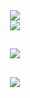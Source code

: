 <div align="center">
  <img
    src="https://readme-typing-svg.herokuapp.com/?font=Righteous&size=35&center=true&vCenter=true&width=500&height=70&color=BDBDBD&duration=3000&lines=Hi+There!;+I'm+Yasin+Rabiee!;"
  />
  <br>
  <img
src="https://camo.githubusercontent.com/32f8c02627301a5b66691d277231cf1c4dff95398b1f44d0520eac5a1d6d1391/68747470733a2f2f6d65646961342e67697068792e636f6d2f6d656469612f336b50446d6f5764427051504e68436e55472f67697068792e676966"  
  />
  <h2></h2>
  
  <img
    src="https://skillicons.dev/icons?i=js,vue,php,mysql"
  />
<h2></h2>
  <a href="https://T.me/YasinRabiee">
    <img
      src="https://img.shields.io/badge/Telegram-333333?style=for-the-badge&logo=telegram&logoColor=EEEEEE"
    />
  </a>
</div>
